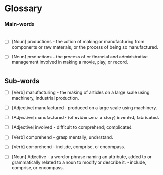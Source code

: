  # Glossary
 ### Main-words
  #
  
 - [ ] [Noun] productions - the action of making or manufacturing from components or raw materials, or the process of being so manufactured.
 
 - [ ] [Noun] productions - the process of or financial and administrative management involved in making a movie, play, or record.
 
  #
  ## Sub-words
  
 - [ ] [Verb] manufacturing - the making of articles on a large scale using machinery; industrial production.

 - [ ] [Adjective] manufactured - produced on a large scale using machinery.

 - [ ] [Adjective] manufactured - (of evidence or a story) invented; fabricated.

 - [ ] [Adjective] involved - difficult to comprehend; complicated.
 
 - [ ] [Verb] comprehend - grasp mentally; understand.
 
 - [ ] [Verb] comprehend - include, comprise, or encompass.

 - [ ] [Noun] Adjective - a word or phrase naming an attribute, added to or grammatically related to a noun to modify or describe it. - include, comprise, or encompass.